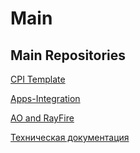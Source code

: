 Main
========================
Main Repositories
-------------------------
 [CPI Template](https://github.com/DsoneGame/DS1-HC-Template_CPI "Необязательная подсказка")
 
 [Apps-Integration](https://github.com/DsoneGame/DSOneGames-Apps-Integration "Необязательная подсказка")

 [AO and RayFire](https://github.com/DsoneGame/Usefull-Instruments "Необязательная подсказка")
 
 [Техническая документация ](https://app.clickup.com/20434836/v/dc/kfkwm-27661 "Необязательная подсказка")
